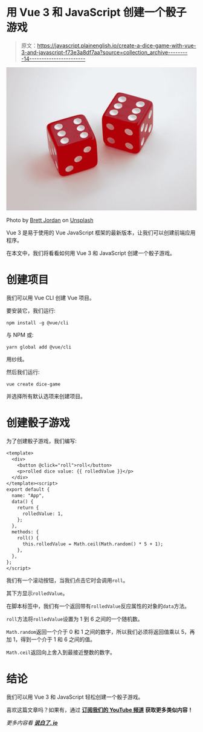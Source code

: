 # 用 Vue 3 和 JavaScript 创建一个骰子游戏

> 原文：<https://javascript.plainenglish.io/create-a-dice-game-with-vue-3-and-javascript-f73e3a8df7aa?source=collection_archive---------14----------------------->

![](img/b075d0283befb82691317ce94e74a907.png)

Photo by [Brett Jordan](https://unsplash.com/@brett_jordan?utm_source=medium&utm_medium=referral) on [Unsplash](https://unsplash.com?utm_source=medium&utm_medium=referral)

Vue 3 是易于使用的 Vue JavaScript 框架的最新版本，让我们可以创建前端应用程序。

在本文中，我们将看看如何用 Vue 3 和 JavaScript 创建一个骰子游戏。

# 创建项目

我们可以用 Vue CLI 创建 Vue 项目。

要安装它，我们运行:

```
npm install -g @vue/cli
```

与 NPM 或:

```
yarn global add @vue/cli
```

用纱线。

然后我们运行:

```
vue create dice-game
```

并选择所有默认选项来创建项目。

# 创建骰子游戏

为了创建骰子游戏，我们编写:

```
<template>
  <div>
    <button @click="roll">roll</button>
    <p>rolled dice value: {{ rolledValue }}</p>
  </div>
</template><script>
export default {
  name: "App",
  data() {
    return {
      rolledValue: 1,
    };
  },
  methods: {
    roll() {
      this.rolledValue = Math.ceil(Math.random() * 5 + 1);
    },
  },
};
</script>
```

我们有一个滚动按钮，当我们点击它时会调用`roll`。

其下方显示`rolledValue`。

在脚本标签中，我们有一个返回带有`rolledValue`反应属性的对象的`data`方法。

`roll`方法将`rolledValue`设置为 1 到 6 之间的一个随机数。

`Math.random`返回一个介于 0 和 1 之间的数字，所以我们必须将返回值乘以 5，再加 1，得到一个介于 1 和 6 之间的值。

`Math.ceil`返回向上舍入到最接近整数的数字。

# 结论

我们可以用 Vue 3 和 JavaScript 轻松创建一个骰子游戏。

喜欢这篇文章吗？如果有，通过 [**订阅我们的 YouTube 频道**](https://www.youtube.com/channel/UCtipWUghju290NWcn8jhyAw?sub_confirmation=true) **获取更多类似内容！**

*更多内容看* [***说白了. io***](https://plainenglish.io/)
